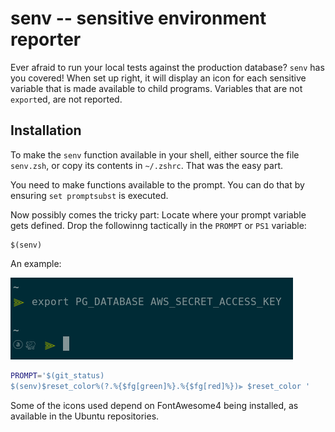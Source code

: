 # senv -- sensitive environment reporter

Ever afraid to run your local tests against the production database? `senv` has
you covered! When set up right, it will display an icon for each sensitive
variable that is made available to child programs. Variables that are not
`export`ed, are not reported.

## Installation
To make the `senv` function available in your shell, either source the file
`senv.zsh`, or copy its contents in `~/.zshrc`. That was the easy part.

You need to make functions available to the prompt. You can do that by
ensuring `set promptsubst` is executed.

Now possibly comes the tricky part: Locate where your prompt variable gets
defined. Drop the followinng tactically in the `PROMPT` or `PS1` variable:

```
$(senv)
```

An example:

![Image displaying](screenshot.png?raw=true "senv in action")

```sh
PROMPT='$(git_status)
$(senv)$reset_color%(?.%{$fg[green]%}.%{$fg[red]%})⫸ $reset_color '
```

Some of the icons used depend on FontAwesome4 being installed, as available in the
Ubuntu repositories.

